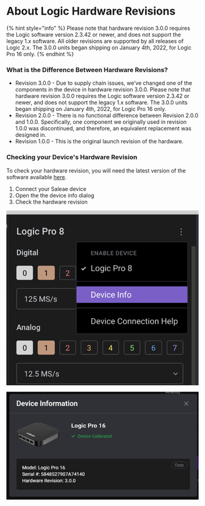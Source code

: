 # About Logic Hardware Revisions

{% hint style="info" %}
Please note that hardware revision 3.0.0 requires the Logic software version 2.3.42 or newer, and does not support the legacy 1.x software. All older revisions are supported by all releases of Logic 2.x. The 3.0.0 units began shipping on January 4th, 2022, for Logic Pro 16 only.
{% endhint %}

### What is the Difference Between Hardware Revisions?

* Revision 3.0.0 - Due to supply chain issues, we’ve changed one of the components in the device in hardware revision 3.0.0. Please note that hardware revision 3.0.0 requires the Logic software version 2.3.42 or newer, and does not support the legacy 1.x software. The 3.0.0 units began shipping on January 4th, 2022, for Logic Pro 16 only.
* Revision 2.0.0 - There is no functional difference between Revision 2.0.0 and 1.0.0. Specifically, one component we originally used in revision 1.0.0 was discontinued, and therefore, an equivalent replacement was designed in.
* Revision 1.0.0 - This is the original launch revision of the hardware.

### Checking your Device's Hardware Revision

To check your hardware revision, you will need the latest version of the software available [here](https://www.saleae.com/downloads/).

1. Connect your Saleae device
2. Open the the device info dialog
3. Check the hardware revision

![The Device Info dialog is opened from the capture settings sidebar menu](<../../.gitbook/assets/image (12) (1).png>)

![The hardware revision is shown in the last line](<../../.gitbook/assets/image (13).png>)

